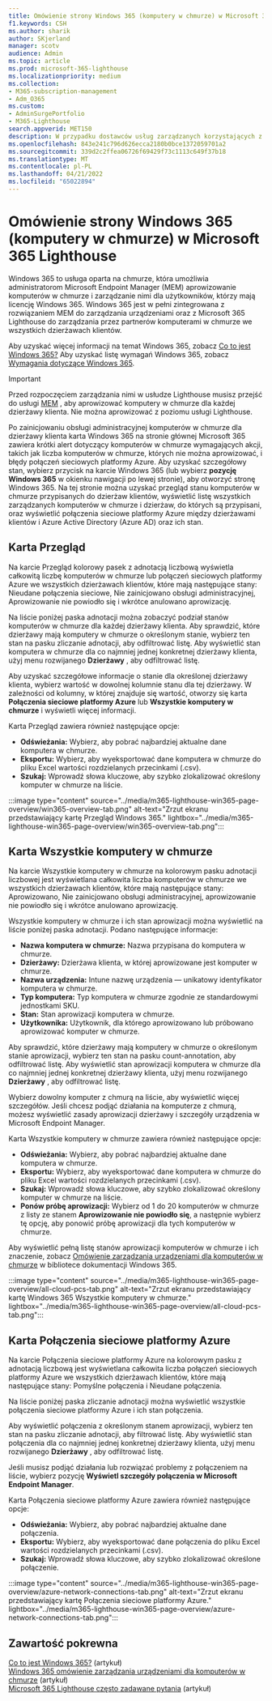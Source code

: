 ```yaml
---
title: Omówienie strony Windows 365 (komputery w chmurze) w Microsoft 365 Lighthouse
f1.keywords: CSH
ms.author: sharik
author: SKjerland
manager: scotv
audience: Admin
ms.topic: article
ms.prod: microsoft-365-lighthouse
ms.localizationpriority: medium
ms.collection:
- M365-subscription-management
- Adm_O365
ms.custom:
- AdminSurgePortfolio
- M365-Lighthouse
search.appverid: MET150
description: W przypadku dostawców usług zarządzanych korzystających z Microsoft 365 Lighthouse zapoznaj się ze stroną Windows 365 (komputery w chmurze).
ms.openlocfilehash: 843e241c796d626ecca2180b0bce1372059701a2
ms.sourcegitcommit: 339d2c2ffea06726f69429f73c1113c649f37b18
ms.translationtype: MT
ms.contentlocale: pl-PL
ms.lasthandoff: 04/21/2022
ms.locfileid: "65022894"
---
```

# <a name="overview-of-the-windows-365-cloud-pcs-page-in-microsoft-365-lighthouse"></a>Omówienie strony Windows 365 (komputery w chmurze) w Microsoft 365 Lighthouse  
  
Windows 365 to usługa oparta na chmurze, która umożliwia administratorom Microsoft Endpoint Manager (MEM) aprowizowanie komputerów w chmurze i zarządzanie nimi dla użytkowników, którzy mają licencję Windows 365. Windows 365 jest w pełni zintegrowana z rozwiązaniem MEM do zarządzania urządzeniami oraz z Microsoft 365 Lighthouse do zarządzania przez partnerów komputerami w chmurze we wszystkich dzierżawach klientów.

Aby uzyskać więcej informacji na temat Windows 365, zobacz [Co to jest Windows 365?](/windows-365/overview) Aby uzyskać listę wymagań Windows 365, zobacz [Wymagania dotyczące Windows 365](/windows-365/enterprise/requirements).

> [!IMPORTANT]
> Przed rozpoczęciem zarządzania nimi w usłudze Lighthouse musisz przejść do usługi [MEM](https://go.microsoft.com/fwlink/p/?linkid=2150463) , aby aprowizować komputery w chmurze dla każdej dzierżawy klienta. Nie można aprowizować z poziomu usługi Lighthouse.

Po zainicjowaniu obsługi administracyjnej komputerów w chmurze dla dzierżawy klienta karta Windows 365 na stronie głównej Microsoft 365 zawiera krótki alert dotyczący komputerów w chmurze wymagających akcji, takich jak liczba komputerów w chmurze, których nie można aprowizować, i błędy połączeń sieciowych platformy Azure. Aby uzyskać szczegółowy stan, wybierz przycisk na karcie Windows 365 (lub wybierz **pozycję Windows 365** w okienku nawigacji po lewej stronie), aby otworzyć stronę Windows 365. Na tej stronie można uzyskać przegląd stanu komputerów w chmurze przypisanych do dzierżaw klientów, wyświetlić listę wszystkich zarządzanych komputerów w chmurze i dzierżaw, do których są przypisani, oraz wyświetlić połączenia sieciowe platformy Azure między dzierżawami klientów i Azure Active Directory (Azure AD) oraz ich stan.

## <a name="overview-tab"></a>Karta Przegląd

Na karcie Przegląd kolorowy pasek z adnotacją liczbową wyświetla całkowitą liczbę komputerów w chmurze lub połączeń sieciowych platformy Azure we wszystkich dzierżawach klientów, które mają następujące stany: Nieudane połączenia sieciowe, Nie zainicjowano obsługi administracyjnej, Aprowizowanie nie powiodło się i wkrótce anulowano aprowizację.

Na liście poniżej paska adnotacji można zobaczyć podział stanów komputerów w chmurze dla każdej dzierżawy klienta. Aby sprawdzić, które dzierżawy mają komputery w chmurze o określonym stanie, wybierz ten stan na pasku zliczanie adnotacji, aby odfiltrować listę. Aby wyświetlić stan komputera w chmurze dla co najmniej jednej konkretnej dzierżawy klienta, użyj menu rozwijanego **Dzierżawy** , aby odfiltrować listę.

Aby uzyskać szczegółowe informacje o stanie dla określonej dzierżawy klienta, wybierz wartość w dowolnej kolumnie stanu dla tej dzierżawy. W zależności od kolumny, w której znajduje się wartość, otworzy się karta **Połączenia sieciowe platformy Azure** lub **Wszystkie komputery w chmurze** i wyświetli więcej informacji.

Karta Przegląd zawiera również następujące opcje:

- **Odświeżania:** Wybierz, aby pobrać najbardziej aktualne dane komputera w chmurze.
- **Eksportu:** Wybierz, aby wyeksportować dane komputera w chmurze do pliku Excel wartości rozdzielanych przecinkami (.csv).
- **Szukaj:** Wprowadź słowa kluczowe, aby szybko zlokalizować określony komputer w chmurze na liście.

:::image type="content" source="../media/m365-lighthouse-win365-page-overview/win365-overview-tab.png" alt-text="Zrzut ekranu przedstawiający kartę Przegląd Windows 365." lightbox="../media/m365-lighthouse-win365-page-overview/win365-overview-tab.png":::

## <a name="all-cloud-pcs-tab"></a>Karta Wszystkie komputery w chmurze

Na karcie Wszystkie komputery w chmurze na kolorowym pasku adnotacji liczbowej jest wyświetlana całkowita liczba komputerów w chmurze we wszystkich dzierżawach klientów, które mają następujące stany: Aprowizowano, Nie zainicjowano obsługi administracyjnej, aprowizowanie nie powiodło się i wkrótce anulowano aprowizację.

Wszystkie komputery w chmurze i ich stan aprowizacji można wyświetlić na liście poniżej paska adnotacji. Podano następujące informacje:

- **Nazwa komputera w chmurze:** Nazwa przypisana do komputera w chmurze.
- **Dzierżawy:** Dzierżawa klienta, w której aprowizowane jest komputer w chmurze.
- **Nazwa urządzenia:** Intune nazwę urządzenia — unikatowy identyfikator komputera w chmurze.
- **Typ komputera:** Typ komputera w chmurze zgodnie ze standardowymi jednostkami SKU.
- **Stan:** Stan aprowizacji komputera w chmurze.
- **Użytkownika:** Użytkownik, dla którego aprowizowano lub próbowano aprowizować komputer w chmurze.

Aby sprawdzić, które dzierżawy mają komputery w chmurze o określonym stanie aprowizacji, wybierz ten stan na pasku count-annotation, aby odfiltrować listę. Aby wyświetlić stan aprowizacji komputera w chmurze dla co najmniej jednej konkretnej dzierżawy klienta, użyj menu rozwijanego **Dzierżawy** , aby odfiltrować listę.

Wybierz dowolny komputer z chmurą na liście, aby wyświetlić więcej szczegółów. Jeśli chcesz podjąć działania na komputerze z chmurą, możesz wyświetlić zasady aprowizacji dzierżawy i szczegóły urządzenia w Microsoft Endpoint Manager.

Karta Wszystkie komputery w chmurze zawiera również następujące opcje:

- **Odświeżania:** Wybierz, aby pobrać najbardziej aktualne dane komputera w chmurze.
- **Eksportu:** Wybierz, aby wyeksportować dane komputera w chmurze do pliku Excel wartości rozdzielanych przecinkami (.csv).
- **Szukaj:** Wprowadź słowa kluczowe, aby szybko zlokalizować określony komputer w chmurze na liście.
- **Ponów próbę aprowizacji:** Wybierz od 1 do 20 komputerów w chmurze z listy ze stanem **Aprowizowanie nie powiodło się**, a następnie wybierz tę opcję, aby ponowić próbę aprowizacji dla tych komputerów w chmurze.

Aby wyświetlić pełną listę stanów aprowizacji komputerów w chmurze i ich znaczenie, zobacz [Omówienie zarządzania urządzeniami dla komputerów w chmurze](/windows-365/enterprise/device-management-overview#column-details) w bibliotece dokumentacji Windows 365.

:::image type="content" source="../media/m365-lighthouse-win365-page-overview/all-cloud-pcs-tab.png" alt-text="Zrzut ekranu przedstawiający kartę Windows 365 Wszystkie komputery w chmurze." lightbox="../media/m365-lighthouse-win365-page-overview/all-cloud-pcs-tab.png":::

## <a name="azure-network-connections-tab"></a>Karta Połączenia sieciowe platformy Azure

Na karcie Połączenia sieciowe platformy Azure na kolorowym pasku z adnotacją liczbową jest wyświetlana całkowita liczba połączeń sieciowych platformy Azure we wszystkich dzierżawach klientów, które mają następujące stany: Pomyślne połączenia i Nieudane połączenia.

Na liście poniżej paska zliczanie adnotacji można wyświetlić wszystkie połączenia sieciowe platformy Azure i ich stan połączenia.

Aby wyświetlić połączenia z określonym stanem aprowizacji, wybierz ten stan na pasku zliczanie adnotacji, aby filtrować listę. Aby wyświetlić stan połączenia dla co najmniej jednej konkretnej dzierżawy klienta, użyj menu rozwijanego **Dzierżawy** , aby odfiltrować listę.

Jeśli musisz podjąć działania lub rozwiązać problemy z połączeniem na liście, wybierz pozycję **Wyświetl szczegóły połączenia w Microsoft Endpoint Manager**.

Karta Połączenia sieciowe platformy Azure zawiera również następujące opcje:

- **Odświeżania:** Wybierz, aby pobrać najbardziej aktualne dane połączenia.
- **Eksportu:** Wybierz, aby wyeksportować dane połączenia do pliku Excel wartości rozdzielanych przecinkami (.csv).
- **Szukaj:** Wprowadź słowa kluczowe, aby szybko zlokalizować określone połączenie.

:::image type="content" source="../media/m365-lighthouse-win365-page-overview/azure-network-connections-tab.png" alt-text="Zrzut ekranu przedstawiający kartę Połączenia sieciowe platformy Azure." lightbox="../media/m365-lighthouse-win365-page-overview/azure-network-connections-tab.png":::

## <a name="related-content"></a>Zawartość pokrewna

[Co to jest Windows 365?](/windows-365/overview) (artykuł)\
[Windows 365 omówienie zarządzania urządzeniami dla komputerów w chmurze](/windows-365/enterprise/device-management-overview) (artykuł)\
[Microsoft 365 Lighthouse często zadawane pytania](m365-lighthouse-faq.yml) (artykuł)